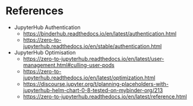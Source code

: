 # References

- JupyterHub Authentication
  - <https://binderhub.readthedocs.io/en/latest/authentication.html>
  - <https://zero-to-jupyterhub.readthedocs.io/en/stable/authentication.html>
- JupyterHub Optimisation
  - <https://zero-to-jupyterhub.readthedocs.io/en/latest/user-management.html#culling-user-pods>
  - <https://zero-to-jupyterhub.readthedocs.io/en/latest/optimization.html>
  - <https://discourse.jupyter.org/t/planning-placeholders-with-jupyterhub-helm-chart-0-8-tested-on-mybinder-org/213>
  - <https://zero-to-jupyterhub.readthedocs.io/en/latest/reference.html>
